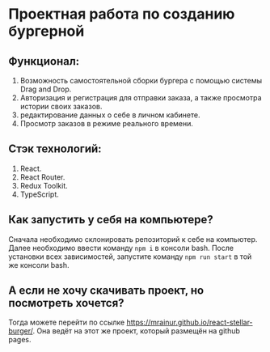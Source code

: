 # Проектная работа по созданию бургерной

## Функционал:
1. Возможность самостоятельной сборки бургера с помощью системы Drag and Drop.
2. Авторизация и регистрация для отправки заказа, а также просмотра истории своих заказов.
3. редактирование данных о себе в личном кабинете.
4. Просмотр заказов в режиме реального времени.

## Стэк технологий:
1. React.
2. React Router.
3. Redux Toolkit.
4. TypeScript.

## Как запустить у себя на компьютере?
Сначала необходимо склонировать репозиторий к себе на компьютер.
Далее необходимо ввести команду `npm i` в консоли bash.
После установки всех зависимостей, запустите команду `npm run start` в той же консоли bash.

## А если не хочу скачивать проект, но посмотреть хочется?
Тогда можете перейти по ссылке <https://mrainur.github.io/react-stellar-burger/>.
Она ведёт на этот же проект, который размещён на github pages.
